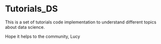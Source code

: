 # Tutorials_DS

This is a set of tutorials code implementation to understand different topics about data science.


Hope it helps to the community,
Lucy
